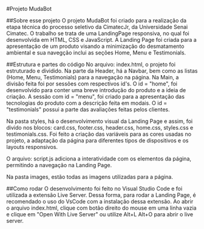 #Projeto MudaBot

##Sobre esse projeto
O projeto MudaBot foi criado para a realização da etapa técnica do processo seletivo da CimatecJr, da Universidade Senai Cimatec. O trabalho se trata de uma LandingPage responsiva, no qual foi desenvolvida em HTML, CSS e JavaScript.
A Landing Page foi criada para a apresentação de um produto visando a minimização do desmatamento ambiental e sua navegção inclui as seções Home, Menu e Testimonials.

##Estrutura e partes do código
No arquivo: index.html, o projeto foi estruturado e dividido. Na parte da Header, há a Navbar, bem como as listas (Home, Menu, Testimonials) para a navegação na página. Na Main, a divisão feita foi por sessões com respectivos id's. O id = "home", foi desenvolvido para conter uma breve introdução do produto e a ideia de criação. A sessão com id = "menu", foi criado para a apresentação das tecnologias do produto com a descrição feita em modais. O id = "testimonials" possui a parte das avaliações feitas pelos clientes.

Na pasta styles, há o desenvolvimento visual da Landing Page e assim, foi divido nos blocos: card.css, footer.css, header.css, home.css, styles.css e testimonials.css. Foi feito a criação das variáveis para as cores usadas no projeto, a adaptação da página para diferentes tipos de dispositivos e os layouts responsivos.

O arquivo: script.js adiciona a interatividade com os elementos da página, permitindo a navegação na Landing Page.

Na pasta images, estão todas as imagens utilizadas para a página.

##Como rodar
O desenvolvimento foi feito no Visual Studio Code e foi utilizada a extensão Live Server. Dessa forma, para rodar a Landing Page, é recomendado o uso do VsCode com a instalação dessa extensão. 
Ao abrir o arquivo index.html, clique com botão direito do mouse em uma linha vazia e clique em "Open With Live Server" ou utilize Alt+L Alt+O para abrir o live server.

